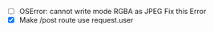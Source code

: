 - [ ] OSError: cannot write mode RGBA as JPEG Fix this Error
- [x] Make /post route use request.user 
